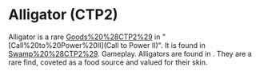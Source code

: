 # Alligator (CTP2)

Alligator is a rare [Goods%20%28CTP2%29](good) in "[Call%20to%20Power%20II](Call to Power II)". It is found in [Swamp%20%28CTP2%29](Swamps).
Gameplay.
Alligators are found in . They are a rare find, coveted as a food source and valued for their skin.